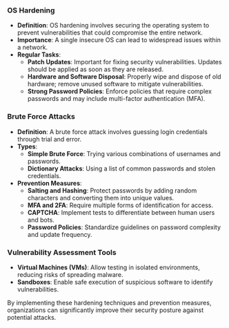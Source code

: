 
### OS Hardening
- **Definition**: OS hardening involves securing the operating system to prevent vulnerabilities that could compromise the entire network.
- **Importance**: A single insecure OS can lead to widespread issues within a network.
- **Regular Tasks**:
  - **Patch Updates**: Important for fixing security vulnerabilities. Updates should be applied as soon as they are released.
  - **Hardware and Software Disposal**: Properly wipe and dispose of old hardware; remove unused software to mitigate vulnerabilities.
  - **Strong Password Policies**: Enforce policies that require complex passwords and may include multi-factor authentication (MFA).

### Brute Force Attacks
- **Definition**: A brute force attack involves guessing login credentials through trial and error.
- **Types**:
  - **Simple Brute Force**: Trying various combinations of usernames and passwords.
  - **Dictionary Attacks**: Using a list of common passwords and stolen credentials.
- **Prevention Measures**:
  - **Salting and Hashing**: Protect passwords by adding random characters and converting them into unique values.
  - **MFA and 2FA**: Require multiple forms of identification for access.
  - **CAPTCHA**: Implement tests to differentiate between human users and bots.
  - **Password Policies**: Standardize guidelines on password complexity and update frequency.

### Vulnerability Assessment Tools
- **Virtual Machines (VMs)**: Allow testing in isolated environments, reducing risks of spreading malware.
- **Sandboxes**: Enable safe execution of suspicious software to identify vulnerabilities.

By implementing these hardening techniques and prevention measures, organizations can significantly improve their security posture against potential attacks.

